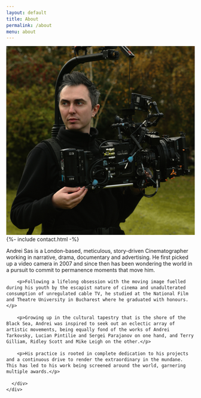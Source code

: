 ```yaml
---
layout: default
title: About
permalink: /about
menu: about
---
```


<article>
  <div class="wrapper">
    <div class="about-page">
      <div class="left">
        <img src="assets/img/Andrei_Profile.jpg">
        {%- include contact.html -%}
      </div>
      <div class="right">
        <p>Andrei Sas is a London-based, meticulous, story-driven Cinematographer working in narrative, drama, documentary and advertising. He first picked up a video camera in 2007 and since then has been wondering the world in a pursuit to commit to permanence moments that move him.</p>

        <p>Following a lifelong obsession with the moving image fuelled during his youth by the escapist nature of cinema and unadulterated consumption of unregulated cable TV, he studied at the National Film and Theatre University in Bucharest where he graduated with honours.</p>

        <p>Growing up in the cultural tapestry that is the shore of the Black Sea, Andrei was inspired to seek out an eclectic array of artistic movements, being equally fond of the works of Andrei Tarkovsky, Lucian Pintilie and Sergei Parajanov on one hand, and Terry Gilliam, Ridley Scott and Mike Leigh on the other.</p>

        <p>His practice is rooted in complete dedication to his projects and a continuous drive to render the extraordinary in the mundane. This has led to his work being screened around the world, garnering multiple awards.</p>

      </div>
    </div>
  </div>
</article>
